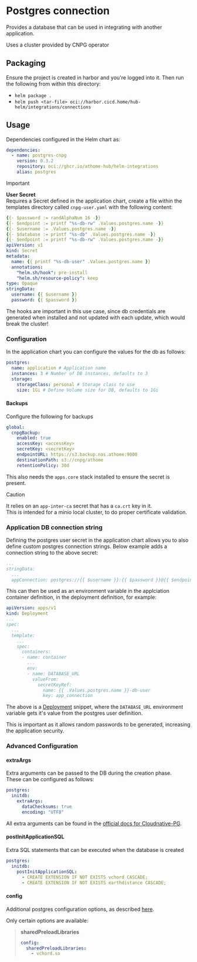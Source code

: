 # Postgres connection 

Provides a database that can be used in integrating with another application.

Uses a cluster provided by CNPG operator  

## Packaging

Ensure the project is created in harbor and you're logged into it. Then run the following from within this directory:

- `helm package .`
- `helm push <tar-file> oci://harbor.cicd.home/hub-helm/integrations/connections`

## Usage

Dependencies configured in the Helm chart as:

```yaml
dependencies:
  - name: postgres-cnpg
    version: 0.3.2
    repository: oci://ghcr.io/athome-hub/helm-integrations
    alias: postgres
```

> [!IMPORTANT]  
> **User Secret**  
> Requires a Secret defined in the application chart,
> create a file within the templates directory called `cnpg-user.yaml` with the following content:
> ```yaml
> {{- $password := randAlphaNum 16 -}}
> {{- $endpoint := printf "%s-db-rw" .Values.postgres.name -}}
> {{- $username := .Values.postgres.name -}}
> {{- $database := printf "%s-db" .Values.postgres.name -}}
> {{- $endpoint := printf "%s-db-rw" .Values.postgres.name -}}
> apiVersion: v1
> kind: Secret
> metadata:
>   name: {{ printf "%s-db-user" .Values.postgres.name }}
>   annotations:
>     "helm.sh/hook": pre-install
>     "helm.sh/resource-policy": keep
> type: Opaque
> stringData:
>   username: {{ $username }}
>   password: {{ $password }}
> ```
> The hooks are important in this use case, since db credentials are generated when installed and not updated with each update, which would break the cluster!  

### Configuration

In the application chart you can configure the values for the db as follows:

```yaml
postgres:
  name: application # Application name
  instances: 3 # Number of DB instances, defaults to 3
  storage:
    storageClass: personal # Storage class to use
    size: 1Gi # Define Volume size for DB, defaults to 1Gi
```

#### Backups

Configure the following for backups

```yaml
global:
  cnpgBackup:
    enabled: true
    accessKey: <accessKey>
    secretKey: <secretKey>
    endpointURL: https://s3.backup.nas.athome:9000
    destinationPath: s3://cnpg/athome
    retentionPolicy: 30d
```

This also needs the `apps.core` stack installed to ensure the secret is present.  

> [!CAUTION]  
> It relies on an `app-inter-ca` secret that has a `ca.crt` key in it.  
> This is intended for a minio local cluster, to do proper certificate validation. 

### Application DB connection string

Defining the postgres user secret in the application chart allows you to also define custom postgres connection strings. Below example adds a connection string to the above secret: 

```yaml
...
stringData:
  ...
  appConnection: postgres://{{ $username }}:{{ $password }}@{{ $endpoint }}:5432/{{ $database }}
```

This can then be used as an environment variable in the applciation container definition, in the deployment definition, for example:

```yaml
apiVersion: apps/v1
kind: Deployment
...
spec:
  ...
  template:
    ...
    spec:
      containers:
      - name: container
        ...
        env:
        - name: DATABASE_URL
          valueFrom:
            secretKeyRef:
              name: {{ .Values.postgres.name }}-db-user
              key: app_connection
```

The above is a [Deployment](https://kubernetes.io/docs/concepts/workloads/controllers/deployment/) snippet, where the `DATABASE_URL` environment variable gets it's value from the postgres user definition.

This is important as it allows random passwords to be generated, increasing the application security.

### Advanced Configuration

#### extraArgs

Extra arguments can be passed to the DB during the creation phase.  
These can be configured as follows:  
```yaml
postgres:
  initdb:
    extraArgs:
      dataChecksums: true
      encoding: "UTF8"
```

All extra arguments can be found in the [official docs for Cloudnative-PG](https://cloudnative-pg.io/documentation/1.18/bootstrap/#bootstrap-an-empty-cluster-initdb).

#### postInitApplicationSQL

Extra SQL statements that can be executed when the database is created  
```yaml
postgres:
  initdb:
    postInitApplicationSQL:
      - CREATE EXTENSION IF NOT EXISTS vchord CASCADE;
      - CREATE EXTENSION IF NOT EXISTS earthdistance CASCADE;
```

#### config

Additional postgres configuration options, as described [here](https://cloudnative-pg.io/documentation/1.16/postgresql_conf/).

Only certain options are available:  

> **sharedPreloadLibraries**
> ```yaml
> config:
>   sharedPreloadLibraries: 
>     - vchord.so
> ```
